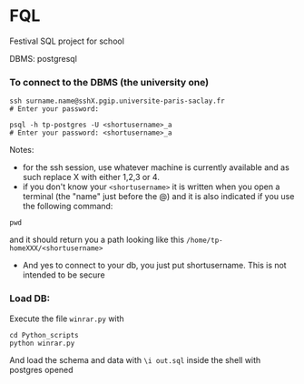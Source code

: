 # FQL
Festival SQL project for school 

DBMS: postgresql

### To connect to the DBMS (the university one)
```shell
ssh surname.name@sshX.pgip.universite-paris-saclay.fr
# Enter your password: 

psql -h tp-postgres -U <shortusername>_a
# Enter your password: <shortusername>_a
```
Notes: 
- for the ssh session, use whatever machine is currently available and as such replace X with either 1,2,3 or 4.
- if you don't know your `<shortusername>` it is written when you open a terminal (the "name" just before the @) and it is also indicated if you use the following command:

```shell
pwd
```
and it should return you a path looking like this `/home/tp-homeXXX/<shortusername>`

- And yes to connect to your db, you just put shortusername. This is not intended to be secure

### Load DB:
Execute the file `winrar.py` with
```shell
cd Python_scripts
python winrar.py
```
And load the schema and data with
`\i out.sql`
inside the shell with postgres opened

